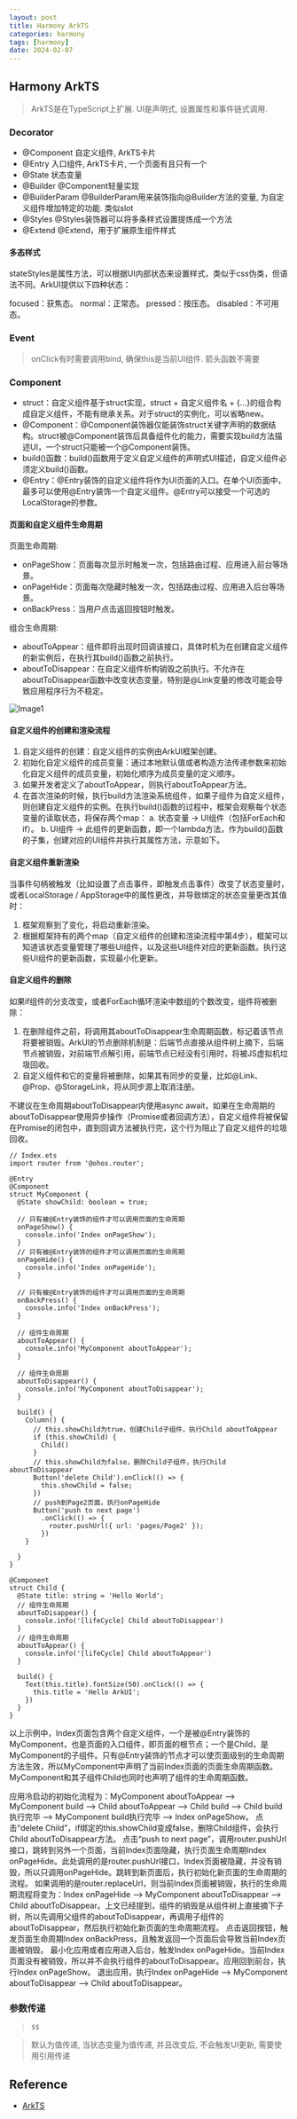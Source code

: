 ```yaml
---
layout: post
title: Harmony ArkTS
categories: harmony
tags: [harmony]
date: 2024-02-07
---
```


## Harmony ArkTS

> ArkTS是在TypeScript上扩展. UI是声明式, 设置属性和事件链式调用.

### Decorator

* @Component 自定义组件, ArkTS卡片
* @Entry     入口组件, ArkTS卡片, 一个页面有且只有一个
* @State     状态变量
* @Builder   @Component轻量实现
* @BuilderParam @BuilderParam用来装饰指向@Builder方法的变量, 为自定义组件增加特定的功能. 类似slot
* @Styles    @Styles装饰器可以将多条样式设置提炼成一个方法
* @Extend    @Extend，用于扩展原生组件样式

#### 多态样式

stateStyles是属性方法，可以根据UI内部状态来设置样式，类似于css伪类，但语法不同。ArkUI提供以下四种状态：

focused：获焦态。
normal：正常态。
pressed：按压态。
disabled：不可用态。


### Event

> onClick有时需要调用bind, 确保this是当前UI组件. 箭头函数不需要

### Component

* struct：自定义组件基于struct实现，struct + 自定义组件名 + {...}的组合构成自定义组件，不能有继承关系。对于struct的实例化，可以省略new。
* @Component：@Component装饰器仅能装饰struct关键字声明的数据结构。struct被@Component装饰后具备组件化的能力，需要实现build方法描述UI，一个struct只能被一个@Component装饰。
* build()函数：build()函数用于定义自定义组件的声明式UI描述，自定义组件必须定义build()函数。
* @Entry：@Entry装饰的自定义组件将作为UI页面的入口。在单个UI页面中，最多可以使用@Entry装饰一个自定义组件。@Entry可以接受一个可选的LocalStorage的参数。

#### 页面和自定义组件生命周期

页面生命周期:
* onPageShow：页面每次显示时触发一次，包括路由过程、应用进入前台等场景。
* onPageHide：页面每次隐藏时触发一次，包括路由过程、应用进入后台等场景。
* onBackPress：当用户点击返回按钮时触发。

组合生命周期:
* aboutToAppear：组件即将出现时回调该接口，具体时机为在创建自定义组件的新实例后，在执行其build()函数之前执行。
* aboutToDisappear：在自定义组件析构销毁之前执行。不允许在aboutToDisappear函数中改变状态变量，特别是@Link变量的修改可能会导致应用程序行为不稳定。

![Image1](https://alliance-communityfile-drcn.dbankcdn.com/FileServer/getFile/cmtyPub/011/111/111/0000000000011111111.20240115115417.19084898994421050948770894591938:50001231000000:2800:A35F79D99F20173F0309774937C4BCBD554915F61D2B6D5A985BF64B529E6178.png?needInitFileName=true?needInitFileName=true)

#### 自定义组件的创建和渲染流程

1. 自定义组件的创建：自定义组件的实例由ArkUI框架创建。
2. 初始化自定义组件的成员变量：通过本地默认值或者构造方法传递参数来初始化自定义组件的成员变量，初始化顺序为成员变量的定义顺序。
3. 如果开发者定义了aboutToAppear，则执行aboutToAppear方法。
4. 在首次渲染的时候，执行build方法渲染系统组件，如果子组件为自定义组件，则创建自定义组件的实例。在执行build()函数的过程中，框架会观察每个状态变量的读取状态，将保存两个map：
 a. 状态变量 -> UI组件（包括ForEach和if）。
 b. UI组件 -> 此组件的更新函数，即一个lambda方法，作为build()函数的子集，创建对应的UI组件并执行其属性方法，示意如下。

#### 自定义组件重新渲染

当事件句柄被触发（比如设置了点击事件，即触发点击事件）改变了状态变量时，或者LocalStorage / AppStorage中的属性更改，并导致绑定的状态变量更改其值时：

1. 框架观察到了变化，将启动重新渲染。
2. 根据框架持有的两个map（自定义组件的创建和渲染流程中第4步），框架可以知道该状态变量管理了哪些UI组件，以及这些UI组件对应的更新函数。执行这些UI组件的更新函数，实现最小化更新。

#### 自定义组件的删除

如果if组件的分支改变，或者ForEach循环渲染中数组的个数改变，组件将被删除：

1. 在删除组件之前，将调用其aboutToDisappear生命周期函数，标记着该节点将要被销毁。ArkUI的节点删除机制是：后端节点直接从组件树上摘下，后端节点被销毁，对前端节点解引用，前端节点已经没有引用时，将被JS虚拟机垃圾回收。
2. 自定义组件和它的变量将被删除，如果其有同步的变量，比如@Link、@Prop、@StorageLink，将从同步源上取消注册。

不建议在生命周期aboutToDisappear内使用async await，如果在生命周期的aboutToDisappear使用异步操作（Promise或者回调方法），自定义组件将被保留在Promise的闭包中，直到回调方法被执行完，这个行为阻止了自定义组件的垃圾回收。

    // Index.ets
    import router from '@ohos.router';

    @Entry
    @Component
    struct MyComponent {
      @State showChild: boolean = true;

      // 只有被@Entry装饰的组件才可以调用页面的生命周期
      onPageShow() {
        console.info('Index onPageShow');
      }
      // 只有被@Entry装饰的组件才可以调用页面的生命周期
      onPageHide() {
        console.info('Index onPageHide');
      }

      // 只有被@Entry装饰的组件才可以调用页面的生命周期
      onBackPress() {
        console.info('Index onBackPress');
      }

      // 组件生命周期
      aboutToAppear() {
        console.info('MyComponent aboutToAppear');
      }

      // 组件生命周期
      aboutToDisappear() {
        console.info('MyComponent aboutToDisappear');
      }

      build() {
        Column() {
          // this.showChild为true，创建Child子组件，执行Child aboutToAppear
          if (this.showChild) {
            Child()
          }
          // this.showChild为false，删除Child子组件，执行Child aboutToDisappear
          Button('delete Child').onClick(() => {
            this.showChild = false;
          })
          // push到Page2页面，执行onPageHide
          Button('push to next page')
            .onClick(() => {
              router.pushUrl({ url: 'pages/Page2' });
            })
        }

      }
    }

    @Component
    struct Child {
      @State title: string = 'Hello World';
      // 组件生命周期
      aboutToDisappear() {
        console.info('[lifeCycle] Child aboutToDisappear')
      }
      // 组件生命周期
      aboutToAppear() {
        console.info('[lifeCycle] Child aboutToAppear')
      }

      build() {
        Text(this.title).fontSize(50).onClick(() => {
          this.title = 'Hello ArkUI';
        })
      }
    }

以上示例中，Index页面包含两个自定义组件，一个是被@Entry装饰的MyComponent，也是页面的入口组件，即页面的根节点；一个是Child，是MyComponent的子组件。只有@Entry装饰的节点才可以使页面级别的生命周期方法生效，所以MyComponent中声明了当前Index页面的页面生命周期函数。MyComponent和其子组件Child也同时也声明了组件的生命周期函数。

应用冷启动的初始化流程为：MyComponent aboutToAppear --> MyComponent build --> Child aboutToAppear --> Child build --> Child build执行完毕 --> MyComponent build执行完毕 --> Index onPageShow。
点击“delete Child”，if绑定的this.showChild变成false，删除Child组件，会执行Child aboutToDisappear方法。
点击“push to next page”，调用router.pushUrl接口，跳转到另外一个页面，当前Index页面隐藏，执行页面生命周期Index onPageHide。此处调用的是router.pushUrl接口，Index页面被隐藏，并没有销毁，所以只调用onPageHide。跳转到新页面后，执行初始化新页面的生命周期的流程。
如果调用的是router.replaceUrl，则当前Index页面被销毁，执行的生命周期流程将变为：Index onPageHide --> MyComponent aboutToDisappear --> Child aboutToDisappear。上文已经提到，组件的销毁是从组件树上直接摘下子树，所以先调用父组件的aboutToDisappear，再调用子组件的aboutToDisappear，然后执行初始化新页面的生命周期流程。
点击返回按钮，触发页面生命周期Index onBackPress，且触发返回一个页面后会导致当前Index页面被销毁。
最小化应用或者应用进入后台，触发Index onPageHide。当前Index页面没有被销毁，所以并不会执行组件的aboutToDisappear。应用回到前台，执行Index onPageShow。
退出应用，执行Index onPageHide --> MyComponent aboutToDisappear --> Child aboutToDisappear。

### 参数传递

> `$$`

> 默认为值传递, 当状态变量为值传递, 并且改变后, 不会触发UI更新, 需要使用引用传递

## Reference
+ [ArkTS](https://developer.huawei.com/consumer/cn/doc/harmonyos-guides-V2/arkts-basics-0000001454809260-V2)
